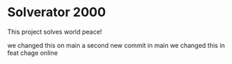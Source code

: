 # Solverator 2000
This project solves world peace!

we changed this on main
a second new commit in main
we changed this in feat
chage online

